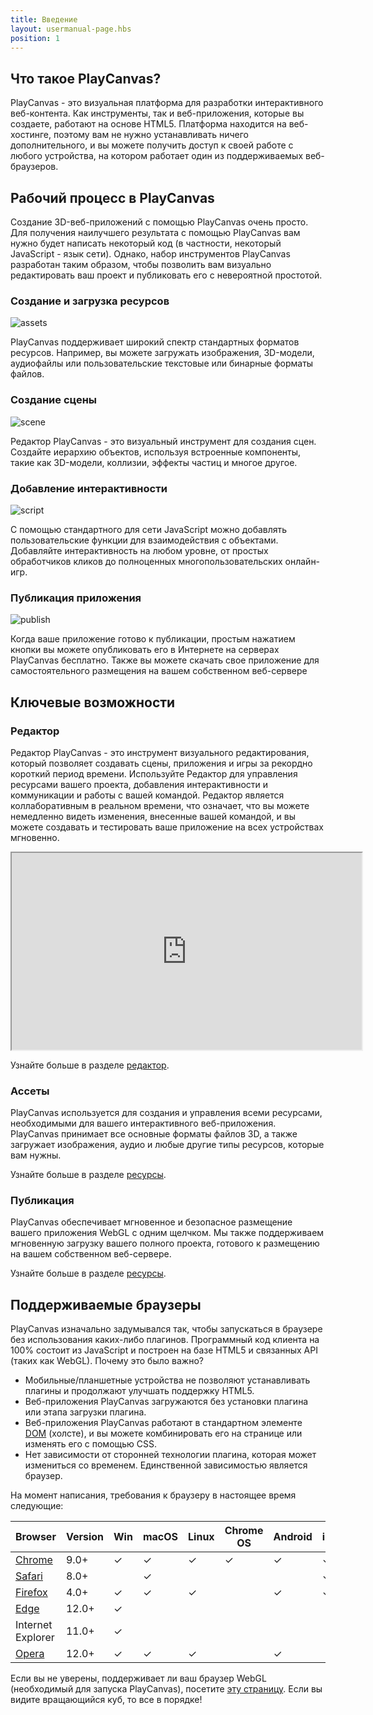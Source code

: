 ```yaml
---
title: Введение
layout: usermanual-page.hbs
position: 1
---
```


## Что такое PlayCanvas?

PlayCanvas - это визуальная платформа для разработки интерактивного веб-контента. Как инструменты, так и веб-приложения, которые вы создаете, работают на основе HTML5. Платформа находится на веб-хостинге, поэтому вам не нужно устанавливать ничего дополнительного, и вы можете получить доступ к своей работе с любого устройства, на котором работает один из поддерживаемых веб-браузеров.

## Рабочий процесс в PlayCanvas

Создание 3D-веб-приложений с помощью PlayCanvas очень просто. Для получения наилучшего результата с помощью PlayCanvas вам нужно будет написать некоторый код (в частности, некоторый JavaScript - язык сети). Однако, набор инструментов PlayCanvas разработан таким образом, чтобы позволить вам визуально редактировать ваш проект и публиковать его с невероятной простотой.

### Создание и загрузка ресурсов

![assets][1]

PlayCanvas поддерживает широкий спектр стандартных форматов ресурсов. Например, вы можете загружать изображения, 3D-модели, аудиофайлы или пользовательские текстовые или бинарные форматы файлов.

### Создание сцены

![scene][2]

Редактор PlayCanvas - это визуальный инструмент для создания сцен. Создайте иерархию объектов, используя встроенные компоненты, такие как 3D-модели, коллизии, эффекты частиц и многое другое.

### Добавление интерактивности

![script][3]

С помощью стандартного для сети JavaScript можно добавлять пользовательские функции для взаимодействия с объектами. Добавляйте интерактивность на любом уровне, от простых обработчиков кликов до полноценных многопользовательских онлайн-игр.

### Публикация приложения

![publish][4]

Когда ваше приложение готово к публикации, простым нажатием кнопки вы можете опубликовать его в Интернете на серверах PlayCanvas бесплатно. Также вы можете скачать свое приложение для самостоятельного размещения на вашем собственном веб-сервере

## Ключевые возможности

### Редактор

Редактор PlayCanvas - это инструмент визуального редактирования, который позволяет создавать сцены, приложения и игры за рекордно короткий период времени. Используйте Редактор для управления ресурсами вашего проекта, добавления интерактивности и коммуникации и работы с вашей командой. Редактор является коллаборативным в реальном времени, что означает, что вы можете немедленно видеть изменения, внесенные вашей командой, и вы можете создавать и тестировать ваше приложение на всех устройствах мгновенно.

<iframe loading="lazy" width="560" height="315" src="https://www.youtube.com/embed/PS4oMLPyYfI" title="PlayCanvas Editor Live Link" allowfullscreen></iframe>

Узнайте больше в разделе [редактор][5].

### Ассеты

PlayCanvas используется для создания и управления всеми ресурсами, необходимыми для вашего интерактивного веб-приложения. PlayCanvas принимает все основные форматы файлов 3D, а также загружает изображения, аудио и любые другие типы ресурсов, которые вам нужны.

Узнайте больше в разделе [ресурсы][6].

### Публикация

PlayCanvas обеспечивает мгновенное и безопасное размещение вашего приложения WebGL с одним щелчком. Мы также поддерживаем мгновенную загрузку вашего полного проекта, готового к размещению на вашем собственном веб-сервере.

Узнайте больше в разделе [ресурсы][7].

## Поддерживаемые браузеры

PlayCanvas изначально задумывался так, чтобы запускаться в браузере без использования каких-либо плагинов. Программный код клиента на 100% состоит из JavaScript и построен на базе HTML5 и связанных API (таких как WebGL). Почему это было важно?

* Мобильные/планшетные устройства не позволяют устанавливать плагины и продолжают улучшать поддержку HTML5.
* Веб-приложения PlayCanvas загружаются без установки плагина или этапа загрузки плагина.
* Веб-приложения PlayCanvas работают в стандартном элементе [DOM][8] (холсте), и вы можете комбинировать его на странице или изменять его с помощью CSS.
* Нет зависимости от сторонней технологии плагина, которая может измениться со временем. Единственной зависимостью является браузер.

На момент написания, требования к браузеру в настоящее время следующие:

| Browser                                     | Version | Win      | macOS    | Linux    | Chrome OS | Android  | iOS      |
|---------------------------------------------|---------|----------|----------|----------|-----------|----------|----------|
| [Chrome](https://www.google.com/chrome/)    | 9.0+    | &#x2713; | &#x2713; | &#x2713; | &#x2713;  | &#x2713; | &#x2713; |
| [Safari](https://www.apple.com/safari/)     | 8.0+    |          | &#x2713; |          |           |          | &#x2713; |
| [Firefox](https://www.mozilla.org/firefox/) | 4.0+    | &#x2713; | &#x2713; | &#x2713; |           | &#x2713; | &#x2713; |
| [Edge](https://www.microsoft.com/edge)      | 12.0+   | &#x2713; |          |          |           |          |          |
| Internet Explorer                           | 11.0+   | &#x2713; |          |          |           |          |          |
| [Opera](https://www.opera.com/)             | 12.0+   | &#x2713; | &#x2713; | &#x2713; |           | &#x2713; |          |

Если вы не уверены, поддерживает ли ваш браузер WebGL (необходимый для запуска PlayCanvas), посетите [эту страницу][9]. Если вы видите вращающийся куб, то все в порядке!

[1]: /images/user-manual/introduction/workflow-assets.jpg
[2]: /images/user-manual/introduction/workflow-create-scene.jpg
[3]: /images/user-manual/introduction/workflow-script.jpg
[4]: /images/user-manual/introduction/workflow-publish.jpg
[5]: /user-manual/designer
[6]: /user-manual/assets
[7]: /user-manual/publishing
[8]: /user-manual/glossary/#dom
[9]: https://get.webgl.org/
